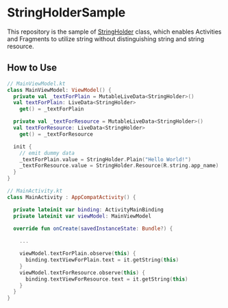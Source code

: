 # StringHolderSample
This repository is the sample of [StringHolder](https://github.com/tkhs0604/StringHolderSample/blob/master/app/src/main/java/com/tkhs0604/stringholdersample/StringHolder.kt) class, which enables Activities and Fragments to utilize string without distinguishing string and string resource.

## How to Use
```kotlin
// MainViewModel.kt
class MainViewModel: ViewModel() {
  private val _textForPlain = MutableLiveData<StringHolder>()
  val textForPlain: LiveData<StringHolder>
    get() = _textForPlain

  private val _textForResource = MutableLiveData<StringHolder>()
  val textForResource: LiveData<StringHolder>
    get() = _textForResource

  init {
    // emit dummy data
    _textForPlain.value = StringHolder.Plain("Hello World!")
    _textForResource.value = StringHolder.Resource(R.string.app_name)
  }
}

// MainActivity.kt
class MainActivity : AppCompatActivity() {

  private lateinit var binding: ActivityMainBinding
  private lateinit var viewModel: MainViewModel

  override fun onCreate(savedInstanceState: Bundle?) {
    
    ...

    viewModel.textForPlain.observe(this) {
      binding.textViewForPlain.text = it.getString(this)
    }
    viewModel.textForResource.observe(this) {
      binding.textViewForResource.text = it.getString(this)
    }
  }
}
```
